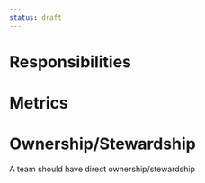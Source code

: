 ```yaml
---
status: draft
---
```

# Responsibilities

# Metrics

# Ownership/Stewardship
A team should have direct ownership/stewardship
